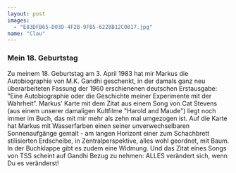```yaml
---
layout: post
images:
  - "E83DFB65-D03D-4F2B-9FB5-6228B12C0817.jpg"
name: "Clau"
---
```


### Mein 18. Geburtstag

Zu meinem 18. Geburtstag am 3. April 1983 hat mir Markus die Autobiographie von M.K. Gandhi geschenkt, in der damals ganz neu überarbeiteten Fassung der 1960 erschienenen deutschen Erstausgabe: "Eine Autobiographie oder die Geschichte meiner Experimente mit der Wahrheit“. Markus' Karte mit dem Zitat aus einem Song von Cat Stevens (aus einem unserer damaligen Kultfilme "Harold and Maude") liegt noch immer im Buch, das mit mir mehr als zehn mal umgezogen ist. Auf die Karte hat Markus mit Wasserfarben einen seiner unverwechselbaren Sonnenaufgänge gemalt - am langen Horizont einer zum Schachbrett stilisierten Erdscheibe, in Zentralperspektive, alles wohl geordnet, mit Baum. In der Buchklappe gibt es zudem eine Widmung. Und das Zitat eines Songs von TSS scheint auf Gandhi Bezug zu nehmen: ALLES verändert sich, wenn Du es veränderst!
